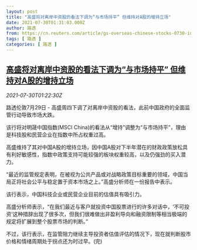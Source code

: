 ```yaml
---
layout: post
title: "高盛将对离岸中资股的看法下调为“与市场持平” 但维持对A股的增持立场"
date: 2021-07-30T01:31:03.000Z
author: 路透
from: https://cn.reuters.com/article/gs-overseas-chinese-stocks-0730-idCNKBS2F003Y
tags: [ 路透 ]
categories: [ 路透 ]
---
```

<!--1627608663000-->
[高盛将对离岸中资股的看法下调为“与市场持平” 但维持对A股的增持立场](https://cn.reuters.com/article/gs-overseas-chinese-stocks-0730-idCNKBS2F003Y)
------

<div>
<div><i>2021-07-30T01:22:30Z</i></div><p>路透伦敦7月29日 - 高盛周四下调了对离岸中资股的看法，此前中国政府的全面监管行动导致市场大跌。</p><p>该行将对明晟中国指数(MSCI China)的看法从“增持”调整为“与市场持平”，理由是科技股和民营企业在指数中所占权重过高。</p><p>高盛维持了其对中国A股的增持立场，因中国A股对下半年潜在的财政政策放松具有利好敏感性，指数中政策支持可能较强的板块权重较高，以及仍强劲的买入潜力。</p><p>“最近的监管规定表明，在被视为公共产品或对战略政策目标重要的领域，中国当局正将社会公平与稳定置于资本市场之上。”高盛分析师在一份报告中表示。</p><p>该行表示，中国科技企业或民营企业目前的估值具有吸引力。</p><p>高盛分析师表示，“在我们最近与客户就投资中国股票进行的许多对话中，‘不可投资’这种措辞出现了很多次，但我们很难做出非盈利导向和融资限制等相当极端的规定将扩展到整个股票市场的判断。”</p><p>不过，该行表示，在监管阻力继续主导投资者估值评估的情况下，现在就判断股市价格和情绪周期处于拐点还为时过早。(完)</p>
</div>
